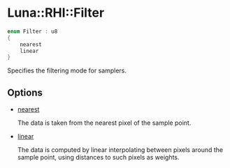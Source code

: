 # Luna::RHI::Filter

```c++
enum Filter : u8
{
    nearest
    linear
}
```

Specifies the filtering mode for samplers. 

## Options
* [nearest](group___r_h_i_1ggaa7b87805d61bd375f6345014a3d028c8ad879c351426770bc0b13c3628db1e636.md)

    The data is taken from the nearest pixel of the sample point. 

* [linear](group___r_h_i_1ggaa7b87805d61bd375f6345014a3d028c8a9a932b3cb396238423eb2f33ec17d6aa.md)

    The data is computed by linear interpolating between pixels around the sample point, using distances to such pixels as weights. 


